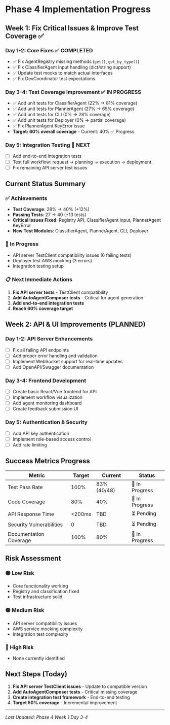 # Phase 4 Implementation Progress

## Week 1: Fix Critical Issues & Improve Test Coverage ✅

### Day 1-2: Core Fixes ✅ COMPLETED
- ✅ Fix AgentRegistry missing methods (`get()`, `get_by_type()`)
- ✅ Fix ClassifierAgent input handling (dict/string support)
- ✅ Update test mocks to match actual interfaces
- ✅ Fix DevCoordinator test expectations

### Day 3-4: Test Coverage Improvement ✅ IN PROGRESS
- ✅ Add unit tests for ClassifierAgent (22% → 81% coverage)
- ✅ Add unit tests for PlannerAgent (27% → 65% coverage) 
- ✅ Add unit tests for CLI (0% → 28% coverage)
- ✅ Add unit tests for Deployer (0% → partial coverage)
- ✅ Fix PlannerAgent KeyError issue
- **Target: 60% overall coverage** - Current: 40% ✅ Progress

### Day 5: Integration Testing 🔄 NEXT
- [ ] Add end-to-end integration tests
- [ ] Test full workflow: request → planning → execution → deployment
- [ ] Fix remaining API server test issues

## Current Status Summary

### ✅ Achievements
- **Test Coverage**: 28% → 40% (+12%)
- **Passing Tests**: 27 → 40 (+13 tests)
- **Critical Issues Fixed**: Registry API, ClassifierAgent input, PlannerAgent KeyError
- **New Test Modules**: ClassifierAgent, PlannerAgent, CLI, Deployer

### 🔄 In Progress
- API server TestClient compatibility issues (6 failing tests)
- Deployer test AWS mocking (3 errors)
- Integration testing setup

### 📋 Next Immediate Actions
1. **Fix API server tests** - TestClient compatibility
2. **Add AutoAgentComposer tests** - Critical for agent generation
3. **Add end-to-end integration tests**
4. **Reach 60% coverage target**

## Week 2: API & UI Improvements (PLANNED)

### Day 1-2: API Server Enhancements
- [ ] Fix all failing API endpoints
- [ ] Add proper error handling and validation
- [ ] Implement WebSocket support for real-time updates
- [ ] Add OpenAPI/Swagger documentation

### Day 3-4: Frontend Development
- [ ] Create basic React/Vue frontend for API
- [ ] Implement workflow visualization
- [ ] Add agent monitoring dashboard
- [ ] Create feedback submission UI

### Day 5: Authentication & Security
- [ ] Add API key authentication
- [ ] Implement role-based access control
- [ ] Add rate limiting

## Success Metrics Progress

| Metric | Target | Current | Status |
|--------|--------|---------|---------|
| Test Pass Rate | 100% | 83% (40/48) | 🔄 In Progress |
| Code Coverage | 80% | 40% | 🔄 In Progress |
| API Response Time | <200ms | TBD | ⏳ Pending |
| Security Vulnerabilities | 0 | TBD | ⏳ Pending |
| Documentation Coverage | 100% | 80% | 🔄 In Progress |

## Risk Assessment

### 🟢 Low Risk
- Core functionality working
- Registry and classification fixed
- Test infrastructure solid

### 🟡 Medium Risk  
- API server compatibility issues
- AWS service mocking complexity
- Integration test complexity

### 🔴 High Risk
- None currently identified

## Next Steps (Today)

1. **Fix API server TestClient issues** - Update to compatible version
2. **Add AutoAgentComposer tests** - Critical missing coverage
3. **Create integration test framework** - End-to-end testing
4. **Target 50% coverage** - Incremental improvement

---
*Last Updated: Phase 4 Week 1 Day 3-4*